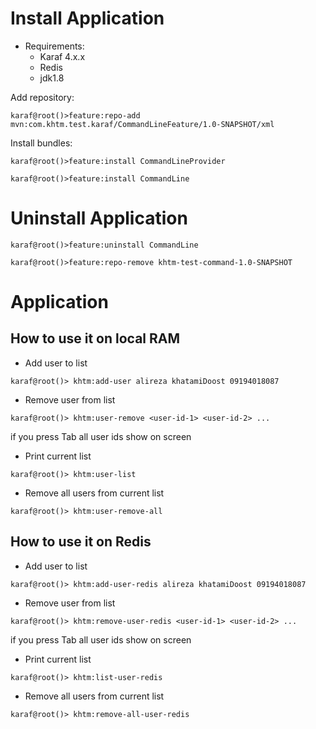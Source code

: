 # Install Application

* Requirements:
    * Karaf 4.x.x
    * Redis
    * jdk1.8

Add repository:

``
karaf@root()>feature:repo-add mvn:com.khtm.test.karaf/CommandLineFeature/1.0-SNAPSHOT/xml
``

Install bundles:

``
karaf@root()>feature:install CommandLineProvider
``

``
karaf@root()>feature:install CommandLine
``

# Uninstall Application

``
karaf@root()>feature:uninstall CommandLine
``

``
karaf@root()>feature:repo-remove khtm-test-command-1.0-SNAPSHOT
``


# Application
## How to use it on local RAM
* Add user to list

``
karaf@root()> khtm:add-user alireza khatamiDoost 09194018087
``

* Remove user from list

``
karaf@root()> khtm:user-remove <user-id-1> <user-id-2> ...
``

if you press Tab all user ids show on screen

* Print current list

``
karaf@root()> khtm:user-list
``

* Remove all users from current list

``
karaf@root()> khtm:user-remove-all
``

## How to use it on Redis

* Add user to list

``
karaf@root()> khtm:add-user-redis alireza khatamiDoost 09194018087
``

* Remove user from list

``
karaf@root()> khtm:remove-user-redis <user-id-1> <user-id-2> ...
``

if you press Tab all user ids show on screen

* Print current list

``
karaf@root()> khtm:list-user-redis
``

* Remove all users from current list

``
karaf@root()> khtm:remove-all-user-redis
``

